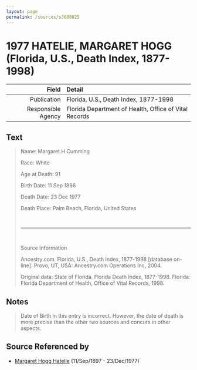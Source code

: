 ```yaml
---
layout: page
permalink: /sources/s3608025
---
```


# 1977 HATELIE, MARGARET HOGG (Florida, U.S., Death Index, 1877-1998)

Field | Detail
---:|:---
Publication | Florida, U.S., Death Index, 1877-1998
Responsible Agency | Florida Department of Health, Office of Vital Records

## Text

> Name: Margaret H Cumming
>
> Race: White
>
> Age at Death: 91
>
> Birth Date: 11 Sep 1886
>
> Death Date: 23 Dec 1977
>
> Death Place: Palm Beach, Florida, United States
>
> <br/>
>
> ---
>
> <br/>
>
> Source Information
>
> Ancestry.com. Florida, U.S., Death Index, 1877-1998 [database on-line]. Provo, UT, USA: Ancestry.com Operations Inc, 2004.
>
> Original data: State of Florida. Florida Death Index, 1877-1998. Florida: Florida Department of Health, Office of Vital Records, 1998.
>

## Notes

> Date of Birth in this entry is incorrect. However, the date of death is more precise than the other two sources and concurs in other aspects.
>


## Source Referenced by

* [Margaret Hogg Hatelie](../people/@43723296@-margaret-hogg-hatelie-b1897-9-11-d1977-12-23.md) (11/Sep/1897 - 23/Dec/1977)
